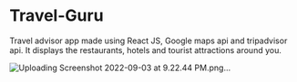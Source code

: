 # Travel-Guru

Travel advisor app made using React JS, Google maps api and tripadvisor api. It displays the restaurants, hotels and tourist attractions around you.

![Uploading Screenshot 2022-09-03 at 9.22.44 PM.png…]()
